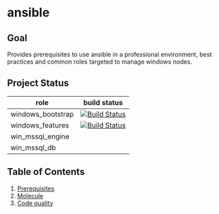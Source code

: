 # ansible

## Goal
Provides prerequisites to use ansible in a professional environment, best practices and common roles targeted to manage windows nodes.

## Project Status
| role | build status |
|--------|------------|
| windows_bootstrap | [![Build Status](https://dev.azure.com/ygo74/ansible/_apis/build/status/ansible-CI?branchName=master)](https://dev.azure.com/ygo74/ansible/_build/latest?definitionId=12&branchName=master) |
| windows_features | [![Build Status](https://dev.azure.com/ygo74/ansible/_apis/build/status/windows_features?branchName=master)](https://dev.azure.com/ygo74/ansible/_build/latest?definitionId=14&branchName=master) |
| win_mssql_engine | |
| win_mssql_db | |

## Table of Contents
1. [Prerequisites](documentation/00-prerequisites.md)
2. [Molecule](documentation/01-molecule.md)
3. [Code quality](documentation/02-code-quality.md)